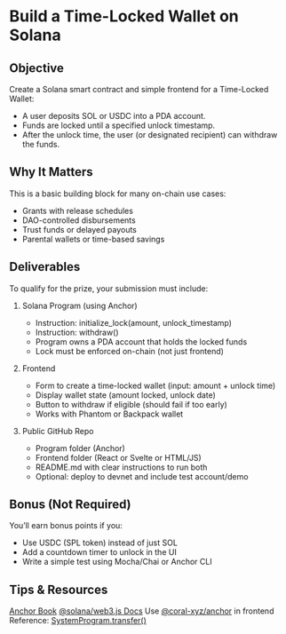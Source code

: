 # Build a Time-Locked Wallet on Solana

## Objective

Create a Solana smart contract and simple frontend for a Time-Locked Wallet:

- A user deposits SOL or USDC into a PDA account.
- Funds are locked until a specified unlock timestamp.
- After the unlock time, the user (or designated recipient) can withdraw the funds.

## Why It Matters

This is a basic building block for many on-chain use cases:

- Grants with release schedules
- DAO-controlled disbursements
- Trust funds or delayed payouts
- Parental wallets or time-based savings

## Deliverables

To qualify for the prize, your submission must include:

1. Solana Program (using Anchor)

   - Instruction: initialize_lock(amount, unlock_timestamp)
   - Instruction: withdraw()
   - Program owns a PDA account that holds the locked funds
   - Lock must be enforced on-chain (not just frontend)

2. Frontend

   - Form to create a time-locked wallet (input: amount + unlock time)
   - Display wallet state (amount locked, unlock date)
   - Button to withdraw if eligible (should fail if too early)
   - Works with Phantom or Backpack wallet

3. Public GitHub Repo

   - Program folder (Anchor)
   - Frontend folder (React or Svelte or HTML/JS)
   - README.md with clear instructions to run both
   - Optional: deploy to devnet and include test account/demo

## Bonus (Not Required)

You’ll earn bonus points if you:

- Use USDC (SPL token) instead of just SOL
- Add a countdown timer to unlock in the UI
- Write a simple test using Mocha/Chai or Anchor CLI

## Tips & Resources

[Anchor Book](https://book.anchor-lang.com/)
[@solana/web3.js Docs](https://solana-labs.github.io/solana-web3.js/)
Use [@coral-xyz/anchor](https://www.npmjs.com/package/@coral-xyz/anchor) in frontend
Reference: [SystemProgram.transfer()](https://solana-labs.github.io/solana-web3.js/modules.html#SystemProgram)

